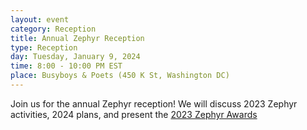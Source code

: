 ```yaml
---
layout: event
category: Reception
title: Annual Zephyr Reception
type: Reception
day: Tuesday, January 9, 2024
time: 8:00 - 10:00 PM EST
place: Busyboys & Poets (450 K St, Washington DC)
---
```

Join us for the annual Zephyr reception!  We will discuss 2023 Zephyr activities, 2024 plans, 
and present the [2023 Zephyr Awards](/awards)
